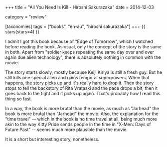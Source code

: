 +++
title = "All You Need Is Kill - Hiroshi Sakurazaka"
date = 2014-12-03

category = "review"

[taxonomies]
tags = ["books", "en-au", "hiroshi sakurazaka"]
+++
{{ stars(stars=4) }}

I admit I got this book because of "Edge of Tomorrow", which I watched before reading the book. As usual, only the concept of the story is the same in both. Apart from "soldier keeps repeating the same day over and over again due alien technology", there is absolutely nothing in common with the movie.

The story starts slowly, mostly because Keiji Kiriya is still a fresh guy. But he still kills one special alien and gains temporal superpowers. When that happens, the story picks up and it's really hard to drop it. Then the story stops to tell the backstory of Rita Vrataski and the pace drops a bit; then it goes back to the fight and it picks up again. That's probably how I read this thing so fast.

In a way, the book is more brutal than the movie, as much as "Jarhead" the book is more brutal than "Jarhead" the movie. Also, the explanation for the "time travel" -- which in the book is no time travel at all, being much more akin to the way Kitty Pride sends people in the time in "X-Men: Days of Future Past" -- seems much more plausible than the movie.

It is a short but interesting story, nonetheless.
